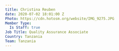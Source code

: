 ```yaml
---
title: Christina Reuben
date: 2020-07-02 18:01:00 Z
Photo: https://cdn.hotosm.org/website/IMG_9275.JPG
Member Type:
  Is Staff: true
Job Title: Quality Assurance Associate
Country: Tanzania
Team: Tanzania
---
```


